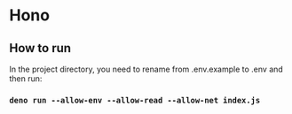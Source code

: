 # Hono

## How to run

In the project directory, you need to rename from .env.example to .env and then run:

### `deno run --allow-env --allow-read --allow-net index.js`
